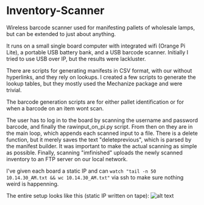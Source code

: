 # Inventory-Scanner

Wireless barcode scanner used for manifesting pallets of wholesale lamps, but can be extended to just about anything. 

It runs on a small single board computer with integrated wifi (Orange Pi Lite), a portable USB battery bank, and a USB barcode scanner.
Initially I tried to use USB over IP, but the results were lackluster.

There are scripts for generating manifests in CSV format, with our without hyperlinks, and they rely on lookups. I created a few scripts to generate the lookup tables, but they mostly used the Mechanize package and were trivial. 

The barcode generation scripts are for either pallet identification or for when a barcode on an item wont scan. 

The user has to log in to the board by scanning the username and password barcode, and finally the rawinput_on_pi.py script. From then on they are in the main loop, which appends each scanned input to a file. There is a delete function, but it merely saves the text "deleteprevious", which is parsed by the manifest builder. It was important to make the actual scanning as simple as possible. Finally, scanning "imfinished" uploads the newly scanned inventory to an FTP server on our local network. 

I've given each board a static IP and can `watch "tail -n 50 10.14.30_AM.txt && wc 10.14.30_AM.txt"` via ssh to make sure nothing weird is happenning. 

The entire setup looks like this (static IP written on tape):
![alt text](https://github.com/MitchRatquest/Inventory-Scanner/blob/master/Hardware/together.JPG "Hardware Setup")
